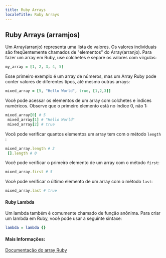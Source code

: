 ```yaml
---
title: Ruby Arrays
localeTitle: Ruby Arrays
---
```

## Ruby Arrays (arramjos)

Um Array(arranjo) representa uma lista de valores. Os valores individuais são freqüentemente chamados de "elementos" do Array(arranjo). Para fazer um array em Ruby, use colchetes e separe os valores com vírgulas:

```ruby
my_array = [1, 2, 3, 4, 5] 
```

Esse primeiro exemplo é um array de números, mas um Array Ruby pode conter valores de diferentes tipos, até mesmo outras arrays:

```ruby
mixed_array = [5, "Hello World", true, [1,2,3]] 
```

Você pode acessar os elementos de um array com colchetes e índices numéricos. Observe que o primeiro elemento está no índice 0, não 1:

```ruby
mixed_array[0] # 5 
 mixed_array[1] # "Hello World" 
 mixed_array[2] # true 
```

Você pode verificar quantos elementos um array tem com o método `length` :

```ruby
mixed_array.length # 3 
 [].length # 0 
```

Você pode verificar o primeiro elemento de um array com o método `first`:

```ruby
mixed_array.first # 5 
```

Você pode verificar o último elemento de um array com o método `last`:

```ruby
mixed_array.last # true 
```

#### Ruby Lambda

Um lambda também é comumente chamado de função anônima. Para criar um lambda em Ruby, você pode usar a seguinte sintaxe:

```ruby
lambda = lambda {} 
```

#### Mais Informações:

[Documentação do array Ruby](https://ruby-doc.org/core-2.4.2/Array.html)

